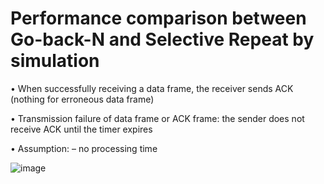 # Performance comparison between Go-back-N and Selective Repeat by simulation

• When successfully receiving a data frame, the receiver sends ACK (nothing for erroneous data frame)

• Transmission failure of data frame or ACK frame: the sender does not receive ACK until the timer expires

• Assumption: – no processing time


![image](https://github.com/minseo25/2024_datacomm/assets/52146976/06ddb3c6-9738-4576-888a-e45eb5e6b3ff)



